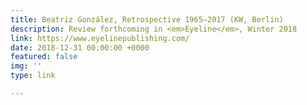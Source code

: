```yaml
---
title: Beatriz González, Retrospective 1965–2017 (KW, Berlin)
description: Review forthcoming in <em>Eyeline</em>, Winter 2018
link: https://www.eyelinepublishing.com/
date: 2018-12-31 00:00:00 +0000
featured: false
img: ''
type: link

---
```


